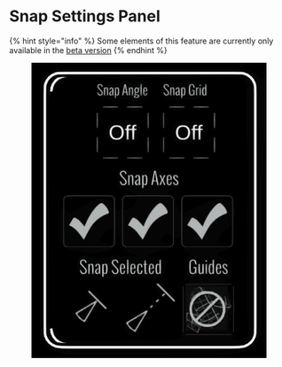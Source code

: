 # Snap Settings Panel

{% hint style="info" %}
Some elements of this feature are currently only available in the [beta version](../../../alternate-and-experimental-builds/open-brush-beta-docs.md)
{% endhint %}

<figure><img src="../../../.gitbook/assets/image (39).png" alt=""><figcaption></figcaption></figure>
